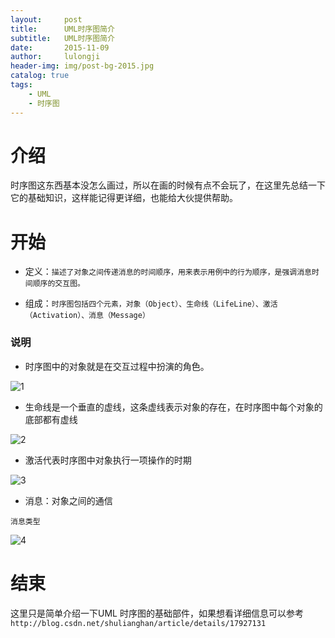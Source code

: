 ```yaml
---
layout:     post
title:      UML时序图简介
subtitle:   UML时序图简介
date:       2015-11-09
author:     lulongji
header-img: img/post-bg-2015.jpg
catalog: true
tags:
    - UML
    - 时序图
---
```


# 介绍

时序图这东西基本没怎么画过，所以在画的时候有点不会玩了，在这里先总结一下它的基础知识，这样能记得更详细，也能给大伙提供帮助。

# 开始

- 定义：`描述了对象之间传递消息的时间顺序，用来表示用例中的行为顺序，是强调消息时间顺序的交互图。`

- 组成：`时序图包括四个元素，对象（Object）、生命线（LifeLine）、激活（Activation）、消息（Message）`

### 说明
- 时序图中的对象就是在交互过程中扮演的角色。

![1](https://raw.githubusercontent.com/lulongji/lulongji.github.io/master/imgs/uml/1.png)

- 生命线是一个垂直的虚线，这条虚线表示对象的存在，在时序图中每个对象的底部都有虚线

![2](https://raw.githubusercontent.com/lulongji/lulongji.github.io/master/imgs/uml/2.png)

- 激活代表时序图中对象执行一项操作的时期

![3](https://raw.githubusercontent.com/lulongji/lulongji.github.io/master/imgs/uml/3.png)

- 消息：对象之间的通信

`消息类型`

![4](https://raw.githubusercontent.com/lulongji/lulongji.github.io/master/imgs/uml/4.png)



# 结束

这里只是简单介绍一下UML 时序图的基础部件，如果想看详细信息可以参考`http://blog.csdn.net/shulianghan/article/details/17927131`

